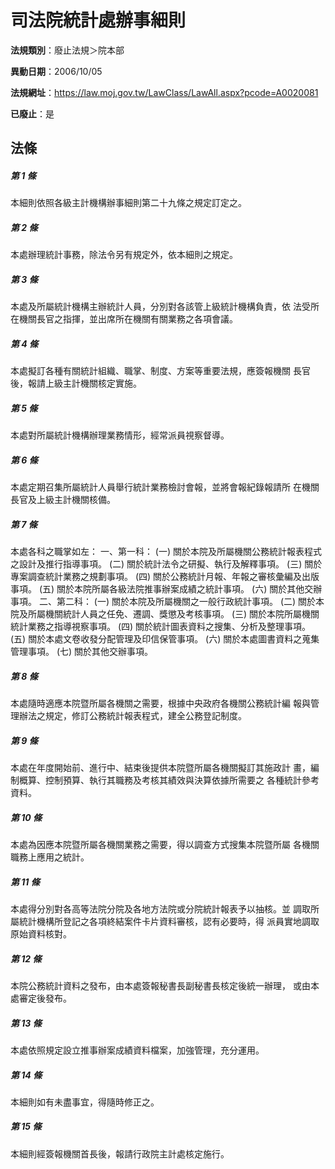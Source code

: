 # 司法院統計處辦事細則

**法規類別**：廢止法規＞院本部

**異動日期**：2006/10/05  

**法規網址**：https://law.moj.gov.tw/LawClass/LawAll.aspx?pcode=A0020081

**已廢止**：是



## 法條
##### 第 1 條
本細則依照各級主計機構辦事細則第二十九條之規定訂定之。

##### 第 2 條
本處辦理統計事務，除法令另有規定外，依本細則之規定。

##### 第 3 條
本處及所屬統計機構主辦統計人員，分別對各該管上級統計機構負責，依
法受所在機關長官之指揮，並出席所在機關有關業務之各項會議。

##### 第 4 條
本處擬訂各種有關統計組織、職掌、制度、方案等重要法規，應簽報機關
長官後，報請上級主計機關核定實施。

##### 第 5 條
本處對所屬統計機構辦理業務情形，經常派員視察督導。

##### 第 6 條
本處定期召集所屬統計人員舉行統計業務檢討會報，並將會報紀錄報請所
在機關長官及上級主計機關核備。

##### 第 7 條
本處各科之職掌如左：
一、第一科：
 (一) 關於本院及所屬機關公務統計報表程式之設計及推行指導事項。
 (二) 關於統計法令之研擬、執行及解釋事項。
 (三) 關於專案調查統計業務之規劃事項。
 (四) 關於公務統計月報、年報之審核彙編及出版事項。
 (五) 關於本院所屬各級法院推事辦案成績之統計事項。
 (六) 關於其他交辦事項。
二、第二科：
 (一) 關於本院及所屬機關之一般行政統計事項。
 (二) 關於本院及所屬機關統計人員之任免、遷調、獎懲及考核事項。
 (三) 關於本院所屬機關統計業務之指導視察事項。
 (四) 關於統計圖表資料之搜集、分析及整理事項。
 (五) 關於本處文卷收發分配管理及印信保管事項。
 (六) 關於本處圖書資料之蒐集管理事項。
 (七) 關於其他交辦事項。


##### 第 8 條
本處隨時適應本院暨所屬各機關之需要，根據中央政府各機關公務統計編
報與管理辦法之規定，修訂公務統計報表程式，建全公務登記制度。

##### 第 9 條
本處在年度開始前、進行中、結束後提供本院暨所屬各機關擬訂其施政計
畫，編制概算、控制預算、執行其職務及考核其績效與決算依據所需要之
各種統計參考資料。

##### 第 10 條
本處為因應本院暨所屬各機關業務之需要，得以調查方式搜集本院暨所屬
各機關職務上應用之統計。

##### 第 11 條
本處得分別對各高等法院分院及各地方法院或分院統計報表予以抽核。並
調取所屬統計機構所登記之各項終結案件卡片資料審核，認有必要時，得
派員實地調取原始資料核對。

##### 第 12 條
本院公務統計資料之發布，由本處簽報秘書長副秘書長核定後統一辦理，
或由本處審定後發布。

##### 第 13 條
本處依照規定設立推事辦案成績資料檔案，加強管理，充分運用。

##### 第 14 條
本細則如有未盡事宜，得隨時修正之。

##### 第 15 條
本細則經簽報機關首長後，報請行政院主計處核定施行。


